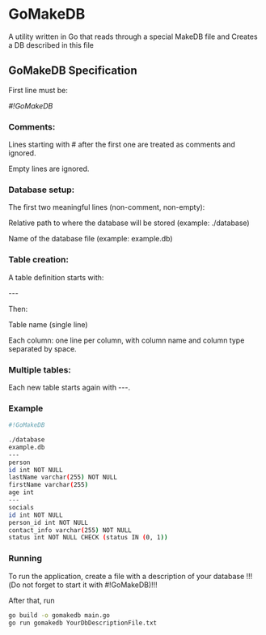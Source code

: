 # GoMakeDB
A utility written in Go that reads through a special MakeDB file and Creates a DB described in this file

## GoMakeDB Specification
First line must be:

*#!GoMakeDB*

### Comments:

Lines starting with # after the first one are treated as comments and ignored.

Empty lines are ignored.

### Database setup:

The first two meaningful lines (non-comment, non-empty):

Relative path to where the database will be stored (example: ./database)

Name of the database file (example: example.db)

### Table creation:

A table definition starts with:

*---*

Then:

Table name (single line)

Each column: one line per column, with column name and column type separated by space.

### Multiple tables:

Each new table starts again with ---.

### Example
```bash
#!GoMakeDB

./database
example.db
---
person
id int NOT NULL
lastName varchar(255) NOT NULL
firstName varchar(255)
age int
---
socials
id int NOT NULL
person_id int NOT NULL
contact_info varchar(255) NOT NULL
status int NOT NULL CHECK (status IN (0, 1))
```

### Running

To run the application, create a file with a description of your database
!!!(Do not forget to start it with #!GoMakeDB)!!!

After that, run

```bash
go build -o gomakedb main.go
go run gomakedb YourDbDescriptionFile.txt
```
